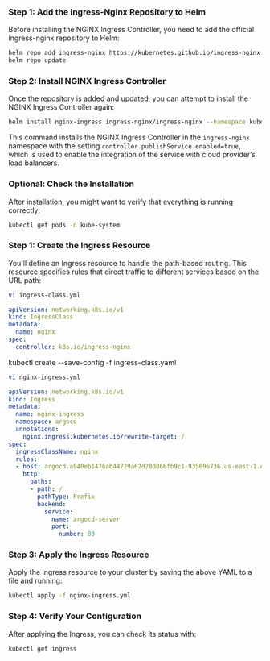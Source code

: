 ### Step 1: Add the Ingress-Nginx Repository to Helm

Before installing the NGINX Ingress Controller, you need to add the official ingress-nginx repository to Helm:


```sh
helm repo add ingress-nginx https://kubernetes.github.io/ingress-nginx
helm repo update
```

### Step 2: Install NGINX Ingress Controller

Once the repository is added and updated, you can attempt to install the NGINX Ingress Controller again:

```sh
helm install nginx-ingress ingress-nginx/ingress-nginx --namespace kube-system --set controller.publishService.enabled=true
```

This command installs the NGINX Ingress Controller in the `ingress-nginx` namespace with the setting `controller.publishService.enabled=true`, which is used to enable the integration of the service with cloud provider’s load balancers.

### Optional: Check the Installation

After installation, you might want to verify that everything is running correctly:

```sh
kubectl get pods -n kube-system
```

### Step 1: Create the Ingress Resource

You'll define an Ingress resource to handle the path-based routing. This resource specifies rules that direct traffic to different services based on the URL path:

```sh
vi ingress-class.yml
```

```yml
apiVersion: networking.k8s.io/v1
kind: IngressClass
metadata:
  name: nginx
spec:
  controller: k8s.io/ingress-nginx
```

kubectl create --save-config -f ingress-class.yaml

```sh
vi nginx-ingress.yml
```

```yaml
apiVersion: networking.k8s.io/v1
kind: Ingress
metadata:
  name: nginx-ingress
  namespace: argocd
  annotations:
    nginx.ingress.kubernetes.io/rewrite-target: /
spec:
  ingressClassName: nginx
  rules:
  - host: argocd.a940eb1476ab44729a62d28d866fb9c1-935096736.us-east-1.elb.amazonaws.com
    http:
      paths:
      - path: /
        pathType: Prefix
        backend:
          service:
            name: argocd-server
            port:
              number: 80


```


### Step 3: Apply the Ingress Resource

Apply the Ingress resource to your cluster by saving the above YAML to a file and running:

```sh
kubectl apply -f nginx-ingress.yml
```

### Step 4: Verify Your Configuration

After applying the Ingress, you can check its status with:

```sh
kubectl get ingress
```

